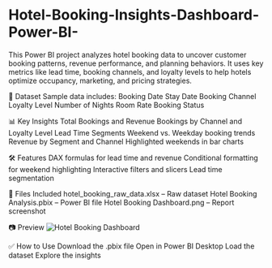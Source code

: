# Hotel-Booking-Insights-Dashboard-Power-BI-
This Power BI project analyzes hotel booking data to uncover customer booking patterns, revenue performance, and planning behaviors. It uses key metrics like lead time, booking channels, and loyalty levels to help hotels optimize occupancy, marketing, and pricing strategies.

📁 Dataset
Sample data includes:
Booking Date
Stay Date
Booking Channel
Loyalty Level
Number of Nights
Room Rate
Booking Status

📊 Key Insights
Total Bookings and Revenue
Bookings by Channel and Loyalty Level
Lead Time Segments 
Weekend vs. Weekday booking trends
Revenue by Segment and Channel
Highlighted weekends in bar charts

🛠️ Features
DAX formulas for lead time and revenue
Conditional formatting for weekend highlighting
Interactive filters and slicers
Lead time segmentation

📂 Files Included
hotel_booking_raw_data.xlsx – Raw dataset 
Hotel Booking Analysis.pbix – Power BI file
Hotel Booking Dashboard.png – Report screenshot

📷 Preview
![Hotel Booking Dashboard](https://github.com/user-attachments/assets/0e748cd3-b488-440e-8a1a-1940897e77fb)

✅ How to Use
Download the .pbix file
Open in Power BI Desktop
Load the dataset
Explore the insights
